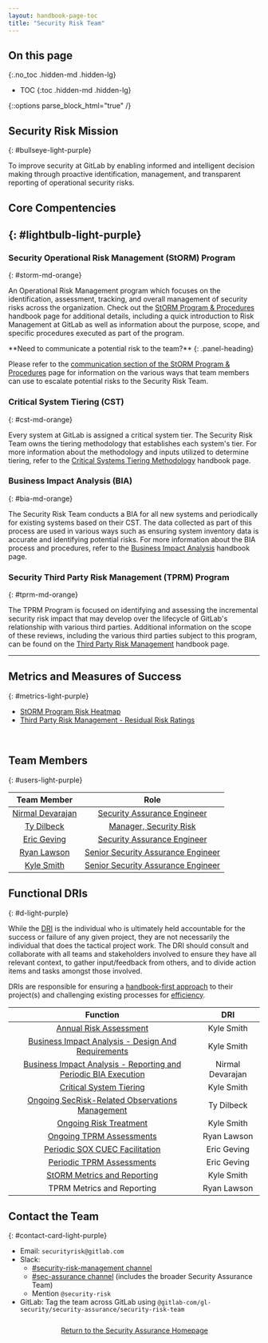 ```yaml
---
layout: handbook-page-toc
title: "Security Risk Team"
---
```


## On this page
{:.no_toc .hidden-md .hidden-lg}

- TOC
{:toc .hidden-md .hidden-lg}

<!--HTML Parser Markup-->
{::options parse_block_html="true" /}

## <i class="fas fa-bullseye" style="color:rgb(110,73,203)" aria-hidden="true"></i> Security Risk Mission
{: #bullseye-light-purple}

To improve security at GitLab by enabling informed and intelligent decision making through proactive identification, management, and transparent reporting of operational security risks.

## <i class="far fa-lightbulb" style="color:rgb(110,73,203)" aria-hidden="true"></i> Core Compentencies
{: #lightbulb-light-purple}
----

### <i class="fas fa-shield-alt" style="color:rgb(253,109,38)" aria-hidden="true"></i> Security Operational Risk Management (StORM) Program
{: #storm-md-orange}

An Operational Risk Management program which focuses on the identification, assessment, tracking, and overall management of security risks across the organization. Check out the [StORM Program & Procedures](/handbook/security/security-assurance/security-risk/storm-program/index.html) handbook page for additional details, including a quick introduction to Risk Management at GitLab as well as information about the purpose, scope, and specific procedures executed as part of the program. 


<div class="panel panel-gitlab-orange">
**Need to communicate a potential risk to the team?**
{: .panel-heading}
<div class="panel-body">

Please refer to the [communication section of the StORM Program & Procedures](/handbook/security/security-assurance/security-risk/storm-program/index.html#communication-of-risks-to-the-security-risk-team) page for information on the various ways that team members can use to escalate potential risks to the Security Risk Team.

</div>
</div>


### <i class="fas fa-search" style="color:rgb(253,109,38)" aria-hidden="true"></i> Critical System Tiering (CST)
{: #cst-md-orange}

Every system at GitLab is assigned a critical system tier. The Security Risk Team owns the tiering methodology that establishes each system's tier. For more information about the methodology and inputs utilized to determine tiering, refer to the [Critical Systems Tiering Methodology](/handbook/security/security-assurance/security-risk/storm-program/critical-systems.html) handbook page.


### <i class="fas fa-exclamation-triangle" style="color:rgb(253,109,38)" aria-hidden="true"></i> Business Impact Analysis (BIA)
{: #bia-md-orange}

The Security Risk Team conducts a BIA for all new systems and periodically for existing systems based on their CST. The data collected as part of this process are used in various ways such as ensuring system inventory data is accurate and identifying potential risks. For more information about the BIA process and procedures, refer to the [Business Impact Analysis](/handbook/security/security-assurance/security-risk/storm-program/business-impact-analysis.html) handbook page.


### <i class="fas fa-hands-helping" style="color:rgb(253,109,38)" aria-hidden="true"></i> Security Third Party Risk Management (TPRM) Program
{: #tprm-md-orange}

The TPRM Program is focused on identifying and assessing the incremental security risk impact that may develop over the lifecycle of GitLab's relationship with various third parties. Additional information on the scope of these reviews, including the various third parties subject to this program, can be found on the [Third Party Risk Management](/handbook/security/security-assurance/security-risk/third-party-risk-management.html) handbook page.

----
## <i class="fas fa-tasks" style="color:rgb(110,73,203)" aria-hidden="true"></i> Metrics and Measures of Success
{: #metrics-light-purple}

- [StORM Program Risk Heatmap](/handbook/security/performance-indicators/#operational-security-risk-management-tier-2-risks)
- [Third Party Risk Management - Residual Risk Ratings](https://about.gitlab.com/handbook/security/performance-indicators/#third-party-risk-management)
<br>


## <i class="fas fa-users" style="color:rgb(110,73,203)" aria-hidden="true"></i> Team Members
{: #users-light-purple}

|Team Member|Role|
|:----------:|:----------:|
|[Nirmal Devarajan](https://gitlab.com/ndevarajan)|[Security Assurance Engineer](https://handbook.gitlab.com/job-families/security/security-risk/#security-risk-engineer-intermediate)|
|[Ty Dilbeck](https://gitlab.com/tdilbeck)|[Manager, Security Risk](https://handbook.gitlab.com/job-families/security/security-risk/#manager-security-risk)|
|[Eric Geving](https://gitlab.com/ericgeving)|[Security Assurance Engineer](https://handbook.gitlab.com/job-families/security/security-risk/#security-risk-engineer-intermediate)|
|[Ryan Lawson](https://gitlab.com/rlawson1)|[Senior Security Assurance Engineer](https://handbook.gitlab.com/job-families/security/security-risk/#senior-security-risk-engineer)|
|[Kyle Smith](https://gitlab.com/kylesmith2)|[Senior Security Assurance Engineer](https://handbook.gitlab.com/job-families/security/security-risk/#senior-security-risk-engineer)|

## <i class="fa-solid fa-d" style="color:rgb(110,73,203)" aria-hidden="true"></i>Functional DRIs
{: #d-light-purple}

While the [DRI](https://about.gitlab.com/handbook/people-group/directly-responsible-individuals/#characteristics-of-a-project-dri) is the individual who is ultimately held accountable for the success or failure of any given project, they are not necessarily the individual that does the tactical project work. The DRI should consult and collaborate with all teams and stakeholders involved to ensure they have all relevant context, to gather input/feedback from others, and to divide action items and tasks amongst those involved.

DRIs are responsible for ensuring a [handbook-first approach](https://about.gitlab.com/company/culture/all-remote/handbook-first-documentation/) to their project(s) and challenging existing processes for [efficiency](https://about.gitlab.com/handbook/values/#efficiency).

|Function	|DRI|
|:----------:|:----------:|
|[Annual Risk Assessment](https://about.gitlab.com/handbook/security/security-assurance/security-risk/storm-program/#storm-procedures)	|Kyle Smith|
|[Business Impact Analysis - Design And Requirements](https://about.gitlab.com/handbook/security/security-assurance/security-risk/storm-program/business-impact-analysis.html)	|Kyle Smith|
|[Business Impact Analysis - Reporting and Periodic BIA Execution](https://about.gitlab.com/handbook/security/security-assurance/security-risk/storm-program/business-impact-analysis.html)	|Nirmal Devarajan|
|[Critical System Tiering](https://about.gitlab.com/handbook/security/security-assurance/security-risk/storm-program/critical-systems.html#determining-critical-system-tiers)	|Kyle Smith|
|[Ongoing SecRisk-Related Observations Management](https://about.gitlab.com/handbook/security/security-assurance/observation-management-procedure.html#introduction-to-observation-management-at-gitlab)	|Ty Dilbeck|
|[Ongoing Risk Treatment](https://about.gitlab.com/handbook/security/security-assurance/security-risk/storm-program/#storm-procedures)	|Kyle Smith|
|[Ongoing TPRM Assessments](https://about.gitlab.com/handbook/security/security-assurance/security-risk/third-party-risk-management.html)	|Ryan Lawson|
|[Periodic SOX CUEC Facilitation](https://about.gitlab.com/handbook/security/security-assurance/security-risk/sox_cuec_mapping_procedure.html)	|Eric Geving|
|[Periodic TPRM Assessments](https://about.gitlab.com/handbook/security/security-assurance/security-risk/third-party-risk-management.html)	|Eric Geving|
|[StORM Metrics and Reporting](https://about.gitlab.com/handbook/security/security-assurance/security-risk/storm-program/#step-5-annual-storm-reports)	|Kyle Smith|
|TPRM Metrics and Reporting	|Ryan Lawson|

## <i class="fas fa-id-card" style="color:rgb(110,73,203)" aria-hidden="true"></i> Contact the Team
{: #contact-card-light-purple}

- <i class="fas fa-envelope fa-fw" style="color:rgb(219,59,33)" aria-hidden="true"></i> Email: `securityrisk@gitlab.com`
- <i class="fab fa-slack fa-fw" style="color:rgb(219,59,33)" aria-hidden="true"></i> Slack: 
   - [#security-risk-management channel](https://gitlab.slack.com/archives/C01EKDNRVFD)
   - [#sec-assurance channel](https://gitlab.slack.com/archives/C0129P7DW75) (includes the broader Security Assurance Team)
   - Mention `@security-risk`
- <i class="fab fa-gitlab fa-fw" style="color:rgb(219,59,33)" aria-hidden="true"></i> GitLab: Tag the team across GitLab using `@gitlab-com/gl-security/security-assurance/security-risk-team`

<div class="flex-row" markdown="0" style="height:40px">
    <a href="https://about.gitlab.com/handbook/security/security-assurance/#" class="btn btn-purple-inv" style="width:100%;height:100%;margin:1px;display:flex;justify-content:center;align-items:center;">Return to the Security Assurance Homepage</a>
</div> 
